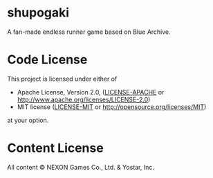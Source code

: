 # shupogaki

A fan-made endless runner game based on Blue Archive.

# Code License

This project is licensed under either of

*   Apache License, Version 2.0, ([LICENSE-APACHE](LICENSE-APACHE) or <http://www.apache.org/licenses/LICENSE-2.0>)
*   MIT license ([LICENSE-MIT](LICENSE-MIT) or <http://opensource.org/licenses/MIT>)

at your option.

# Content License

All content © NEXON Games Co., Ltd. & Yostar, Inc.
